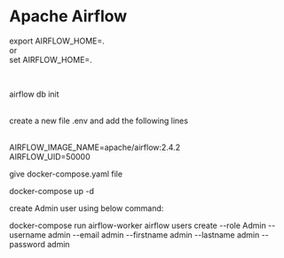 # Apache Airflow


export AIRFLOW_HOME=. <br>
or <br>
set AIRFLOW_HOME=.<be>


<br><be>

airflow db init <br>
<br>

create a new file .env and add the following lines
<br><br>

AIRFLOW_IMAGE_NAME=apache/airflow:2.4.2 <br>
AIRFLOW_UID=50000
<br>

give docker-compose.yaml file

docker-compose up -d

create Admin user using below command:

docker-compose run airflow-worker airflow users create --role Admin --username admin --email admin --firstname admin --lastname admin --password admin
